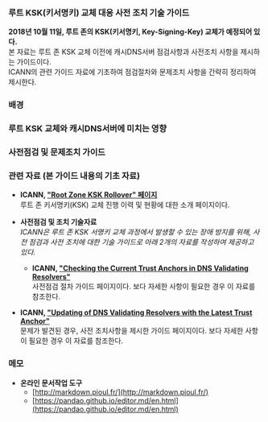 ### 루트 KSK(키서명키) 교체 대응 사전 조치 기술 가이드
  
  **2018년 10월 11일, 루트 존의 KSK(키서명키, Key-Signing-Key) 교체가 예정되어 있다.**  
  본 자료는 루트 존 KSK 교체 이전에 캐시DNS서버 점검사항과 사전조치 사항을 제시하는 가이드이다.  
  ICANN의 관련 가이드 자료에 기초하여 점검절차와 문제조치 사항을 간략히 정리하여 제시한다.
  
### 배경

### 루트 KSK 교체와 캐시DNS서버에 미치는 영향

### 사전점검 및 문제조치 가이드

### 관련 자료 (본 가이드 내용의 기초 자료)

  * **ICANN, ["Root Zone KSK Rollover" 페이지](https://www.icann.org/resources/pages/ksk-rollover-2017-05-31-ko)**  
    루트 존 키서명키(KSK) 교체 진행 이력 및 현황에 대한 소개 페이지이다.

  * **사전점검 및 조치 기술자료**  
    *ICANN은 루트 존 KSK 서명키 교체 과정에서 발생할 수 있는 장애 방지를 위해, 사전 점검과 사전 조치에 대한 기술 가이드로 아래 2개의 자료를 작성하여 제공하고 있다.*
    
	* **ICANN, ["Checking the Current Trust Anchors in DNS Validating Resolvers"](https://www.icann.org/dns-resolvers-checking-current-trust-anchors)**  
    사전점검 절차 가이드 페이지이다. 보다 자세한 사항이 필요한 경우 이 자료를 참조한다.
  
  * **ICANN, ["Updating of DNS Validating Resolvers with the Latest Trust Anchor"](https://www.icann.org/dns-resolvers-updating-latest-trust-anchor)**  
    문제가 발견된 경우, 사전 조치사항을 제시한 가이드 페이지이다. 보다 자세한 사항이 필요한 경우 이 자료를 참조한다.
  
### 메모

  * **온라인 문서작업 도구**
	  - [http://markdown.pioul.fr/](http://markdown.pioul.fr/)
    - [https://pandao.github.io/editor.md/en.html](https://pandao.github.io/editor.md/en.html)
  
